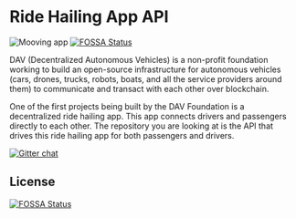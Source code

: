 # Ride Hailing App API

![Mooving app](https://raw.githubusercontent.com/DAVFoundation/ride-hailing-api/master/.github/readme_header.png)
[![FOSSA Status](https://app.fossa.io/api/projects/git%2Bgithub.com%2FDAVFoundation%2Fmooving-api.svg?type=shield)](https://app.fossa.io/projects/git%2Bgithub.com%2FDAVFoundation%2Fmooving-api?ref=badge_shield)

DAV (Decentralized Autonomous Vehicles) is a non-profit foundation working to build an open-source infrastructure for autonomous vehicles (cars, drones, trucks, robots, boats, and all the service providers around them) to communicate and transact with each other over blockchain.

One of the first projects being built by the DAV Foundation is a decentralized ride hailing app. This app connects drivers and passengers directly to each other. The repository you are looking at is the API that drives this ride hailing app for both passengers and drivers.

[![Gitter chat](https://img.shields.io/gitter/room/nwjs/nw.js.svg?style=flat-square)](https://gitter.im/DAVFoundation/DAV-Contributors)


## License
[![FOSSA Status](https://app.fossa.io/api/projects/git%2Bgithub.com%2FDAVFoundation%2Fmooving-api.svg?type=large)](https://app.fossa.io/projects/git%2Bgithub.com%2FDAVFoundation%2Fmooving-api?ref=badge_large)